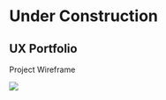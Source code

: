 # Under Construction

## UX Portfolio

Project Wireframe

<img src="https://cherylhughey.github.io/img/demo.png">
      




